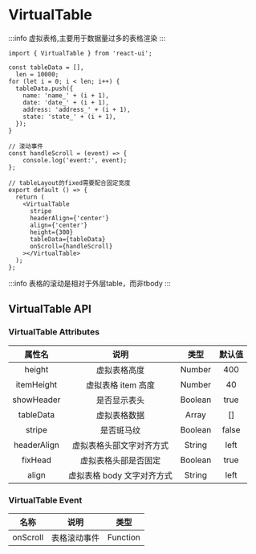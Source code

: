 # VirtualTable

:::info
虚拟表格,主要用于数据量过多的表格渲染
:::

```tsx
import { VirtualTable } from 'react-ui';

const tableData = [],
  len = 10000;
for (let i = 0; i < len; i++) {
  tableData.push({
    name: 'name_' + (i + 1),
    date: 'date_' + (i + 1),
    address: 'address_' + (i + 1),
    state: 'state_' + (i + 1),
  });
}

// 滚动事件
const handleScroll = (event) => {
    console.log('event:', event);
};

// tableLayout的fixed需要配合固定宽度
export default () => {
  return (
    <VirtualTable
      stripe
      headerAlign={'center'}
      align={'center'}
      height={300}
      tableData={tableData}
      onScroll={handleScroll}
    ></VirtualTable>
  );
};
```
:::info
表格的滚动是相对于外层table，而非tbody
:::

## **VirtualTable API**

### **VirtualTable Attributes**

|     属性名     |        说明        |   类型    |  默认值  |
|:-----------:|:----------------:|:-------:|:-----:|
|   height    |      虚拟表格高度      | Number  |  400  |
| itemHeight  |   虚拟表格 item 高度   | Number  |  40   |
| showHeader  |      是否显示表头      | Boolean | true  |
|  tableData  |      虚拟表格数据      |  Array  |  []   |
|   stripe    |      是否斑马纹       | Boolean | false |
| headerAlign |   虚拟表格头部文字对齐方式   | String  | left  |
|   fixHead   |    虚拟表格头部是否固定    | Boolean | true  |
|    align    | 虚拟表格 body 文字对齐方式 | String  | left  |

### **VirtualTable Event**

|    名称    |   说明   |    类型    |
|:--------:|:------:|:--------:|
| onScroll | 表格滚动事件 | Function |

